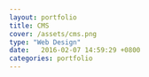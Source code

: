 ```yaml
---
layout: portfolio
title: CMS
cover: /assets/cms.png
type: "Web Design"
date:   2016-02-07 14:59:29 +0800
categories: portfolio
---
```


